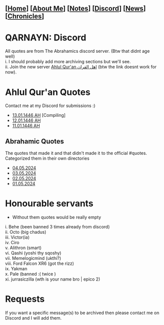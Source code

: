 <link rel="icon" href="favicon.ico">
<link rel="stylesheet" href="https://dhulqarnayn.github.io/qarnayn/index.css">

## [[Home](index.md)] [[About Me](ABOUT.md)] [[Notes](NOTES.md)] [[Discord](DISCORD.md)] [[News](news.md)] [[Chronicles](chronicles.md)]
# QARNAYN: Discord
All quotes are from The Abrahamics discord server. (Btw that didnt age well)    
 i. I should probably add more archiving sections but we'll see.        
 ii. Join the new server [Ahlul Qur'an اهل القران](https://discord.gg/) (btw the link doesnt work for now).

# Ahlul Qur'an Quotes
Contact me at my Discord for submissions :)

- [13.01.1446 AH](/ahlulquran/quotes/13.01.1446h/13011446.html) [Compiling]
- [12.01.1446 AH](/ahlulquran/quotes/12.01.1446h/12011446AH.md)
- [11.01.1446 AH](/ahlulquran/quotes/11.01.1446h/11011446AH.md)

## Abrahamic Quotes
The quotes that made it and that didn't made it to the official #quotes.    
Categorized them in their own directories   
- [04.05.2024](/quotes/04052024/04052024.md) 
- [03.05.2024](/quotes/03052024/03052024.md)
- [02.05.2024](/quotes/02052024/02052024.md)
- [01.05.2024](/quotes/01052024.md)    

# Honourable servants
- Without them quotes would be really empty   

i. Behe (been banned 3 times already from discord)   
ii. Octo (big chadus)    
iii. Victor(ia)    
iv. Ciro    
v. Alithron (smart)     
vi. Qashi (yoshi thy sqoshy)    
vii. Memelogicmind (ukthi?)     
viii. Ford Falcon XR6 (got the rizz)     
ix. Yakman   
x. Pale (banned :( twice )    
xi. jurrasiczilla (wth is your name bro | epico 2)         


# Requests
If you want a specific message(s) to be archived then please contact me on Discord
and I will add them.
